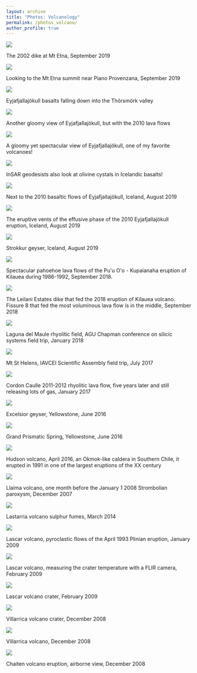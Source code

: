 ```yaml
---
layout: archive
title: "Photos: Volcanology"
permalink: /photos_volcano/
author_profile: true
---
```



<img style="float: center;" src="/images/etna1.jpg" style="width:300px;">

The 2002 dike at Mt Etna, September 2019

<img style="float: center;" src="/images/etna2.jpg" style="width:300px;">

Looking to the Mt Etna summit near Piano Provenzana, September 2019 

<img style="float: center;" src="/images/eyja5.jpg" style="width:300px;">

Eyjafjallajökull basalts falling down into the Thórsmörk valley

<img style="float: center;" src="/images/eyja4.jpg" style="width:300px;">

Another gloomy view of Eyjafjallajökull, but with the 2010 lava flows

<img style="float: center;" src="/images/eyja3.jpg" style="width:300px;">

A gloomy yet spectacular view of Eyjafjallajökull, one of my favorite volcanoes!

<img style="float: center;" src="/images/eyja6.jpg" style="width:300px;">

InSAR geodesists also look at olivine cystals in Icelandic basalts!

<img style="float: center;" src="/images/eyja2.jpg" style="width:300px;">

Next to the 2010 basaltic flows of Eyjafjallajökull, Iceland, August 2019

<img style="float: center;" src="/images/eyja1.jpg" style="width:300px;">

The eruptive vents of the effusive phase of the 2010 Eyjafjallajökull eruption, Iceland, August 2019

<img style="float: center;" src="/images/strokkur.jpg" style="width:300px;">

Strokkur geyser, Iceland, August 2019

<img style="float: center;" src="/images/hawaii2018.jpg" style="width:300px;">

Spectacular pahoehoe lava flows of the Pu'u O'o - Kupaianaha eruption of Kilauea during 1986-1992, September 2018. 

<img style="float: center;" src="/images/hawaii2018b.jpg" style="width:300px;">

The Leilani Estates dike that fed the 2018 eruption of Kilauea volcano. Fissure 8 that fed the most voluminous lava flow is in the middle, September 2018

<img style="float: center;" src="/images/ldm2018.jpg" style="width:300px;">

Laguna del Maule rhyolitic field, AGU Chapman conference on silicic systems field trip, January 2018

<img style="float: center;" src="/images/sthelens2017.jpg" style="width:300px;">

Mt St Helens, IAVCEI Scientific Assembly field trip, July 2017

<img style="float: center;" src="/images/caulle2017.jpg" style="width:300px;">

Cordon Caulle 2011-2012 rhyolitic lava flow, five years later and still releasing lots of gas, January 2017

<img style="float: center;" src="/images/yellowstone2016b.jpg" style="width:300px;">

Excelsior geyser, Yellowstone, June 2016

<img style="float: center;" src="/images/yellowstone2016.jpg" style="width:300px;">

Grand Prismatic Spring, Yellowstone, June 2016

<img style="float: center;" src="/images/hudson.jpg" style="width:300px;">

Hudson volcano, April 2016, an Okmok-like caldera in Southern Chile, it erupted in 1991 in one of the largest eruptions of the XX century

<img style="float: center;" src="/images/llaima2007.jpg" style="width:300px;">

Llaima volcano, one month before the January 1 2008 Strombolian paroxysm, December 2007

<img style="float: center;" src="/images/lastarria2014.jpg" style="width:300px;">

Lastarria volcano sulphur fumes, March 2014

<img style="float: center;" src="/images/lascar2009.jpg" style="width:300px;">

Lascar volcano, pyroclastic flows of the April 1993 Plinian eruption, January 2009

<img style="float: center;" src="/images/lascar2009c.jpg" style="width:300px;">

Lascar volcano, measuring the crater temperature with a FLIR camera, February 2009

<img style="float: center;" src="/images/lascar2009b.jpg" style="width:300px;">

Lascar volcano crater, February 2009

<img style="float: center;" src="/images/villarrica2008crater.jpg" style="width:300px;">

Villarrica volcano crater, December 2008

<img style="float: center;" src="/images/villarrica2008.jpg" style="width:300px;">

Villarrica volcano, December 2008

<img style="float: center;" src="/images/chaiten2008.jpg" style="width:300px;">

Chaiten volcano eruption, airborne view, December 2008
